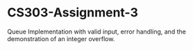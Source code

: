 # CS303-Assignment-3
 Queue Implementation with valid input, error handling, and the demonstration of an integer overflow. 
